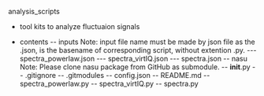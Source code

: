 analysis_scripts
- tool kits to analyze fluctuaion signals

- contents
-- inputs
Note: input file name must be made by json file as the <basename>.json, <basename> is the basename of corresponding script, without extention .py.
--- spectra_powerlaw.json
--- spectra_virtIQ.json
--- spectra.json
-- nasu
Note: Please clone nasu package from GitHub as submodule.
-- __init__.py
-- .gitignore
-- .gitmodules
-- config.json
-- README.md
-- spectra_powerlaw.py
-- spectra_virtIQ.py
-- spectra.py